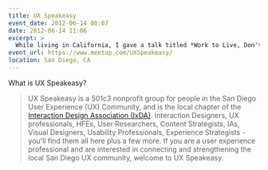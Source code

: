 ```yaml
---
title: UX Speakeasy
event_date: 2012-06-14 00:07
date: 2012-06-14 11:06
excerpt: >
  While living in California, I gave a talk titled *Work to Live, Don't Live to Work* for my local design meetup.
event_url: https://www.meetup.com/UXSpeakeasy/
location: San Diego, CA
---
```


What is UX Speakeasy?

> UX Speakeasy is a 501c3 nonprofit group for people in the San Diego User Experience (UX) Community, and is the local chapter of the [Interaction Design Association (IxDA)](http://www.ixda.org/). Interaction Designers, UX professionals, HFEs, User Researchers, Content Strategists, IAs, Visual Designers, Usability Professionals, Experience Strategists - you'll find them all here plus a few more. If you are a user experience professional and are interested in connecting and strengthening the local San Diego UX community, welcome to UX Speakeasy.

<script async class="speakerdeck-embed" data-id="4fd9694517e300001f006c21" data-ratio="1.77777777777778" src="//speakerdeck.com/assets/embed.js"></script>
